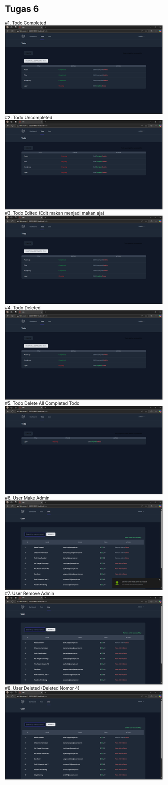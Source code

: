 # Tugas 6

#1. Todo Completed
![alt text](Scrennshoot/Tugas6/Todo_Completed.png)
#2. Todo Uncompleted
![alt text](Scrennshoot/Tugas6/Todo_Uncompleted.png)
#3. Todo Edited (Edit makan menjadi makan aja)
![alt text](Scrennshoot/Tugas6/Todo_Edited.png)
#4. Todo Deleted
![alt text](Scrennshoot/Tugas6/Todo_Deleted.png)
#5. Todo Delete All Completed Todo
![alt text](<Scrennshoot/Tugas6/Todo_Delete _All_Completed_Todo.png>)
#6. User Make Admin
![alt text](Scrennshoot/Tugas6/User_Make_Admin.png)
#7. User Remove Admin
![alt text](Scrennshoot/Tugas6/User_Remove_Admin.png)
#8. User Deleted (Deleted Nomor 4)
![alt text](Scrennshoot/Tugas6/User_Deleted.png)